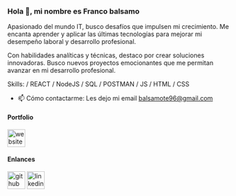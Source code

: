 ### Hola 👋, mi nombre es Franco balsamo 

<p> Apasionado del mundo IT, busco desafíos que impulsen mi crecimiento. Me encanta aprender y aplicar las últimas tecnologías para mejorar mi desempeño laboral y desarrollo profesional.  </p>
<p>Con habilidades analíticas y técnicas, destaco por crear soluciones innovadoras. Busco nuevos proyectos emocionantes que me permitan avanzar en mi desarrollo profesional.</p>

Skills: / REACT /  NodeJS / SQL / POSTMAN / JS / HTML / CSS

- 📫 Cómo contactarme: Les dejo mi email balsamote96@gmail.com 

#### Portfolio 

[<img src='https://cdn.jsdelivr.net/npm/simple-icons@3.0.1/icons/icloud.svg' alt='website' height='40'>](https://franco-balsamo.github.io/Portfolio/)

#### Enlances

[<img src='https://cdn.jsdelivr.net/npm/simple-icons@3.0.1/icons/github.svg' alt='github' height='40'>](https://github.com/franco-balsamo)  [<img src='https://cdn.jsdelivr.net/npm/simple-icons@3.0.1/icons/linkedin.svg' alt='linkedin' height='40'>]([https://www.linkedin.com/in/https://www.linkedin.com/in/nahuel-cernadas-3b111a1b7//](https://www.linkedin.com/in/francobalsamo--developer-backend/)https://www.linkedin.com/in/francobalsamo--developer-backend/) 
